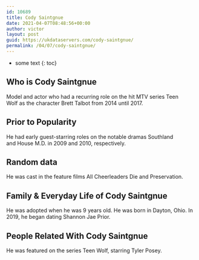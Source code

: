 ```yaml
---
id: 10689
title: Cody Saintgnue
date: 2021-04-07T08:48:56+00:00
author: victor
layout: post
guid: https://ukdataservers.com/cody-saintgnue/
permalink: /04/07/cody-saintgnue/
---
```


* some text
{: toc}


## Who is Cody Saintgnue



Model and actor who had a recurring role on the hit MTV series Teen Wolf as the character Brett Talbot from 2014 until 2017. 

                
                
                
## Prior to Popularity



He had early guest-starring roles on the notable dramas Southland and House M.D. in 2009 and 2010, respectively. 

                
                
                
## Random data



He was cast in the feature films All Cheerleaders Die and Preservation. 

                
                
                
## Family & Everyday Life of Cody Saintgnue



He was adopted when he was 9 years old. He was born in Dayton, Ohio. In 2019, he began dating Shannon Jae Prior. 

                
                
                
## People Related With Cody Saintgnue



He was featured on the series Teen Wolf, starring Tyler Posey. 

                
              
            
          
          
          